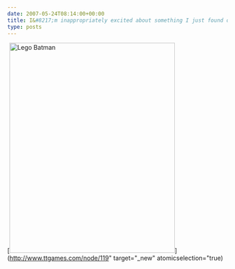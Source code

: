 ```yaml
---
date: 2007-05-24T08:14:00+00:00
title: I&#8217;m inappropriately excited about something I just found on the web
type: posts
---
```

[<img height="480" alt="Lego Batman" src="http://www.ttgames.com/files/images/Batman_announce_image.jpg" width="378" border="0" />](http://www.ttgames.com/node/119" target="_new" atomicselection="true)
